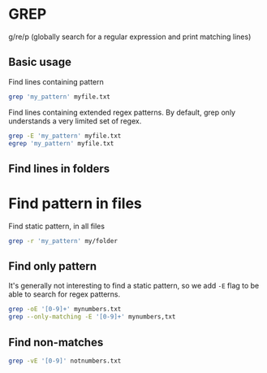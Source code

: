 # GREP
g/re/p (globally search for a regular expression and print matching lines)

## Basic usage
Find lines containing pattern

```bash
grep 'my_pattern' myfile.txt
```

Find lines containing extended regex patterns. By default, grep only understands a very limited set of regex.

```bash
grep -E 'my_pattern' myfile.txt
egrep 'my_pattern' myfile.txt
```

## Find lines in folders

# Find pattern in files

Find static pattern, in all files

```bash
grep -r 'my_pattern' my/folder
```

## Find only pattern
It's generally not interesting to find a static pattern, so we add `-E` flag to be able to search for regex patterns.

```bash
grep -oE '[0-9]+' mynumbers.txt
grep --only-matching -E '[0-9]+' mynumbers,txt
```

## Find  non-matches

```bash
grep -vE '[0-9]' notnumbers.txt
```